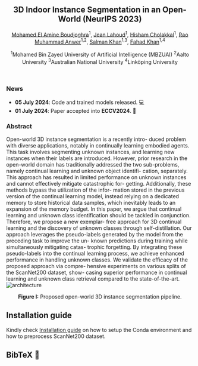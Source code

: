 <div align="center">
 
## 3D Indoor Instance Segmentation in an Open-World (NeurIPS 2023)

</div>

<div align="center">
<a href="">Mohamed El Amine Boudjoghra</a><sup>1</sup>, <a href=""> Jean Lahoud</a><sup>1</sup>, <a href="">Hisham Cholakkal</a><sup>1</sup>, <a href="">Rao Muhammad Anwer</a><sup>1,2</sup>,  <a href="">Salman Khan</a><sup>1,3</sup>, <a href="">Fahad Khan</a><sup>1,4</sup>

<sup>1</sup>Mohamed Bin Zayed University of Artificial Intelligence (MBZUAI) <sup>2</sup>Aalto University <sup>3</sup>Australian National University <sup>4</sup>Linköping University
</div>













<br>



### News

<!-- * **25 September 2023**: [Open]() released on arXiv. 📝 -->
* **05 July 2024**: Code and trained models released. 💻
* **01 July 2024**: Paper accepted into <b>ECCV2024</b>. 🥳



### Abstract
Open-world 3D instance segmentation is a recently intro-
duced problem with diverse applications, notably in continually learning
embodied agents. This task involves segmenting unknown instances, and
learning new instances when their labels are introduced. However, prior
research in the open-world domain has traditionally addressed the two
sub-problems, namely continual learning and unknown object identifi-
cation, separately. This approach has resulted in limited performance
on unknown instances and cannot effectively mitigate catastrophic for-
getting. Additionally, these methods bypass the utilization of the infor-
mation stored in the previous version of the continual learning model,
instead relying on a dedicated memory to store historical data samples,
which inevitably leads to an expansion of the memory budget. In this
paper, we argue that continual learning and unknown class identification
should be tackled in conjunction. Therefore, we propose a new exemplar-
free approach for 3D continual learning and the discovery of unknown
classes through self-distillation. Our approach leverages the pseudo-labels
generated by the model from the preceding task to improve the un-
known predictions during training while simultaneously mitigating catas-
trophic forgetting. By integrating these pseudo-labels into the continual
learning process, we achieve enhanced performance in handling unknown
classes. We validate the efficacy of the proposed approach via compre-
hensive experiments on various splits of the ScanNet200 dataset, show-
casing superior performance in continual learning and unknown class
retrieval compared to the state-of-the-art. 
![architecture]()

<div align="center">

**Figure I:** Proposed open-world 3D instance segmentation pipeline.

 </div>

## Installation guide

Kindly check [Installation guide](./Installation.md) on how to setup the Conda environment and how to preprocess ScanNet200 dataset.


## BibTeX :pray:
```
```

